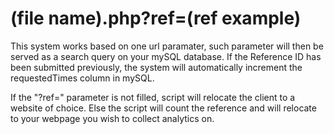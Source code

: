 # (file name).php?ref=(ref example)
This system works based on one url paramater, such parameter will then be served as a search query on your mySQL database.
If the Reference ID has been submitted previously, the system will automatically increment the requestedTimes column in mySQL.

If the "?ref=" parameter is not filled, script will relocate the client to a website of choice. Else the script will count the reference and will relocate to your webpage you wish to collect analytics on. 
